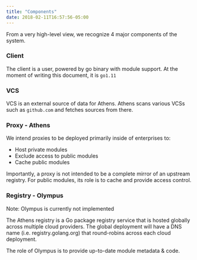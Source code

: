 ```yaml
---
title: "Components"
date: 2018-02-11T16:57:56-05:00
---
```


From a very high-level view, we recognize 4 major components of the system.

### Client 

The client is a user, powered by go binary with module support. At the moment of writing this document, it is `go1.11`

### VCS 

VCS is an external source of data for Athens. Athens scans various VCSs such as `github.com` and fetches sources from there.

### Proxy - Athens

We intend proxies to be deployed primarily inside of enterprises to:

* Host private modules
* Exclude access to public modules
* Cache public modules

Importantly, a proxy is not intended to be a complete mirror of an upstream registry. For public modules, its role is to cache and provide access control.

### Registry - Olympus

Note: Olympus is currently not implemented

The Athens registry is a Go package registry service that is hosted globally across multiple cloud providers. The global deployment will have a DNS name (i.e. registry.golang.org) that round-robins across each cloud deployment.

The role of Olympus is to provide up-to-date module metadata & code.
